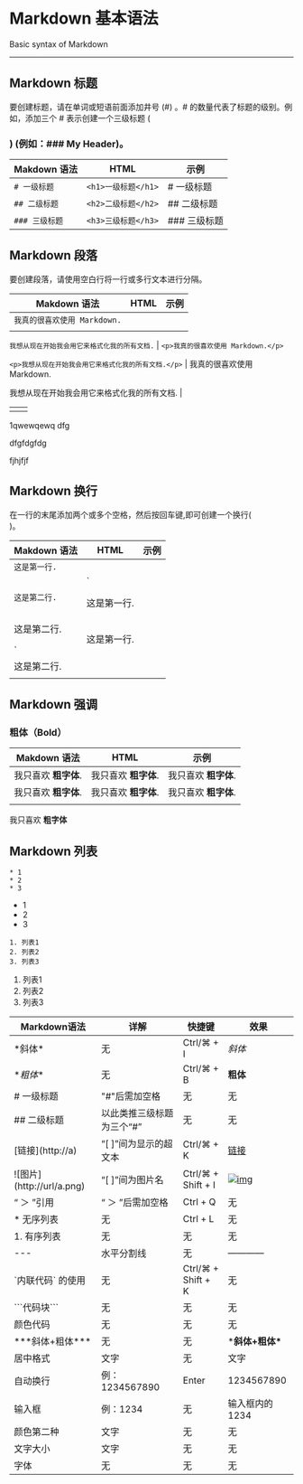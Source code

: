 # Markdown 基本语法

Basic syntax of Markdown

------

## Markdown 标题
要创建标题，请在单词或短语前面添加井号 (#) 。# 的数量代表了标题的级别。例如，添加三个 # 表示创建一个三级标题 (<h3>) (例如：### My Header)。

| **Makdown 语法** | **HTML** | **示例** |
| --- | --- | --- |
| `# 一级标题` | `<h1>一级标题</h1>` | # 一级标题 |
| `## 二级标题` | `<h2>二级标题</h2>` | ## 二级标题 |
| `### 三级标题` | `<h3>三级标题</h3>` | ### 三级标题 |
## Markdown 段落
要创建段落，请使用空白行将一行或多行文本进行分隔。

| **Makdown 语法** | **HTML** | **示例** |
| --- | --- | --- |
| `我真的很喜欢使用 Markdown.` |||
|  |||

`我想从现在开始我会用它来格式化我的所有文档.` | `<p>我真的很喜欢使用 Markdown.</p>`

`<p>我想从现在开始我会用它来格式化我的所有文档.</p>` | 我真的很喜欢使用 Markdown.

我想从现在开始我会用它来格式化我的所有文档. |

|      |      |
| ---- | ---- |
|      |      |

1qwewqewq dfg  

dfgfdgfdg  

fjhjfjf  



## Markdown 换行
在一行的末尾添加两个或多个空格，然后按回车键,即可创建一个换行(<br>)。

| **Makdown 语法** | **HTML** | **示例** |
| --- | --- | --- |
| `这是第一行.  `
`这是第二行.` | `<p>这是第一行.<br>
这是第二行.</p>` | 这是第一行.
这是第二行. |
|  |  | 

## Markdown 强调
### 粗体（Bold）
| **Makdown 语法** | **HTML** | **示例** |
| --- | --- | --- |
| 我只喜欢 **粗字体**. | 我只喜欢 <strong>粗字体</strong>. | 我只喜欢 **粗字体**. |
| 我只喜欢 __粗字体__. | 我只喜欢 <strong>粗字体</strong>. | 我只喜欢 **粗字体**. |
|  |  |  |

我只喜欢 **粗字体**




## Markdown 列表
```
* 1
* 2
* 3
```

-  1 
-  2 
-  3 
```
1. 列表1
2. 列表2
3. 列表3
```

1. 列表1
2. 列表2
3. 列表3



| **Markdown语法**           | **详解**                  | **快捷键**         | **效果**                                                     |
| -------------------------- | ------------------------- | ------------------ | ------------------------------------------------------------ |
| \*斜体*                    | 无                        | Ctrl/⌘ + I         | *斜体*                                                       |
| \**粗体**                  | 无                        | Ctrl/⌘ + B         | **粗体**                                                     |
| \# 一级标题                | "#"后需加空格             | 无                 | 无                                                           |
| \## 二级标题               | 以此类推三级标题为三个“#” | 无                 | 无                                                           |
| \[链接](http://a)          | “[ ]”间为显示的超文本     | Ctrl/⌘ + K         | [链接](https://baike.baidu.com/item/链接/2665501)            |
| !\[图片](http://url/a.png) | “[ ]”间为图片名           | Ctrl/⌘ + Shift + I | [![img](https://bkimg.cdn.bcebos.com/pic/d009b3de9c82d158ccbf98bc1b430ed8bc3eb135e42e?x-bce-process=image/resize,m_lfit,w_440,limit_1/format,f_auto)](https://baike.baidu.com/pic/markdown/3245829/0/d009b3de9c82d158ccbf98bc1b430ed8bc3eb135e42e?fr=lemma&ct=single) |
| “ ＞ ”引用                 | “ ＞ ”后需加空格          | Ctrl + Q           | 无                                                           |
| \* 无序列表                | 无                        | Ctrl + L           | 无                                                           |
| 1. 有序列表                | 无                        | 无                 | 无                                                           |
| ---                        | 水平分割线                | 无                 | ————                                                         |
| \`内联代码` 的使用         | 无                        | Ctrl/⌘ + Shift + K | 无                                                           |
| \```代码块```              | 无                        | 无                 | 无                                                           |
| 颜色代码                   | 无                        | 无                 | 无                                                           |
| \*\*\*斜体+粗体***         | 无                        | 无                 | ***斜体+粗体\***                                             |
| 居中格式                   | 文字                      | 无                 | 文字                                                         |
| 自动换行                   | 例：1234567890            | Enter              | 1234567890                                                   |
| 输入框                     | 例：1234                  | 无                 | 输入框内的1234                                               |
| 颜色第二种                 | 文字                      | 无                 | 无                                                           |
| 文字大小                   | 文字                      | 无                 | 无                                                           |
| 字体                       | 无                        | 无                 | 无                                                           |

